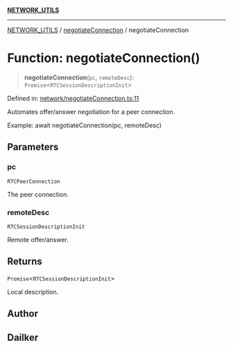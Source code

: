 [**NETWORK_UTILS**](../../README.md)

***

[NETWORK_UTILS](../../README.md) / [negotiateConnection](../README.md) / negotiateConnection

# Function: negotiateConnection()

> **negotiateConnection**(`pc`, `remoteDesc`): `Promise`\<`RTCSessionDescriptionInit`\>

Defined in: [network/negotiateConnection.ts:11](https://github.com/dailker/everyutil-js/blob/b3e269da55b7d96c15eb37e98c5c4f6b94f05f6f/src/network/negotiateConnection.ts#L11)

Automates offer/answer negotiation for a peer connection.

Example: await negotiateConnection(pc, remoteDesc)

## Parameters

### pc

`RTCPeerConnection`

The peer connection.

### remoteDesc

`RTCSessionDescriptionInit`

Remote offer/answer.

## Returns

`Promise`\<`RTCSessionDescriptionInit`\>

Local description.

## Author

## Dailker
